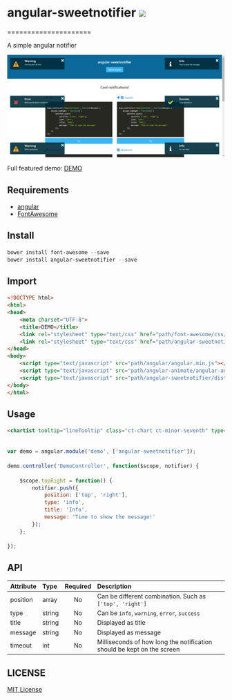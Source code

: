 # angular-sweetnotifier ![](http://img.shields.io/badge/bower_module-v1.0.2-green.svg) #
=====================

A simple angular notifier


![](./docs/img/demo.png)

Full featured demo: [DEMO](http://leftstick.github.io/angular-sweetnotifier/)

## Requirements ##

- [angular][angular-url]
- [FontAwesome][fontawesome-url]



## Install ##

```powershell
bower install font-awesome --save
bower install angular-sweetnotifier --save
```

## Import ##

```html
<!DOCTYPE html>
<html>
<head>
    <meta charset="UTF-8">
    <title>DEMO</title>
    <link rel="stylesheet" type="text/css" href="path/font-awesome/css/font-awesome.min.css">
    <link rel="stylesheet" type="text/css" href="path/angular-sweetnotifier/dist/angular-sweetnotifier.min.css">
</head>
<body>
    <script type="text/javascript" src="path/angular/angular.min.js"></script>
    <script type="text/javascript" src="path/angular-animate/angular-animate.min.js"></script>
    <script type="text/javascript" src="path/angular-sweetnotifier/dist/angular-sweetnotifier.min.js"></script>
</body>
</html>
```

## Usage ##

```html
<chartist tooltip="lineTooltip" class="ct-chart ct-minor-seventh" type="Bar" data="barData" options="barOpts"></chartist>
```

```javascript

var demo = angular.module('demo', ['angular-sweetnotifier']);

demo.controller('DemoController', function($scope, notifier) {

    $scope.topRight = function() {
        notifier.push({
            position: ['top', 'right'],
            type: 'info',
            title: 'Info',
            message: 'Time to show the message!'
        });
    };

});
```

## API ##

| Attribute        | Type           | Required  | Description |
| :------------- |:-------------| :-----:| :-----|
| position | array | No | Can be different combination. Such as `['top', 'right']` |
| type | string | No | Can be `info`, `warning`, `error`, `success` |
| title | string | No | Displayed as title |
| message | string | No | Displayed as message |
| timeout | int | No | Milliseconds of how long the notification should be kept on the screen |


## LICENSE ##

[MIT License](https://raw.githubusercontent.com/leftstick/angular-sweetnotifier/master/LICENSE)


[angular-url]: https://angularjs.org/
[fontawesome-url]: http://fontawesome.io/